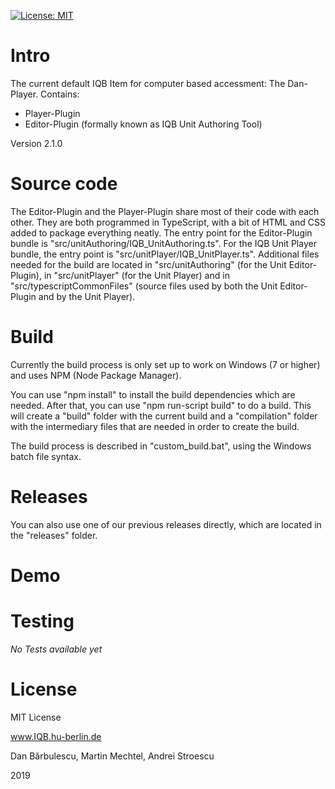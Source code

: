[![License: MIT](https://img.shields.io/badge/License-MIT-yellow.svg?style=flat-square)](https://opensource.org/licenses/MIT)


# Intro

The current default IQB Item for computer based accessment: The Dan-Player. 
Contains: 
* Player-Plugin
* Editor-Plugin (formally known as IQB Unit Authoring Tool)

Version 2.1.0

# Source code

The Editor-Plugin and the Player-Plugin share most of their code with each other. They are both programmed in TypeScript, with a bit of HTML and CSS added to package everything neatly. The entry point for the Editor-Plugin bundle is "src/unitAuthoring/IQB_UnitAuthoring.ts". For the IQB Unit Player bundle, the entry point is "src/unitPlayer/IQB_UnitPlayer.ts". Additional files needed for the build are located in "src/unitAuthoring" (for the Unit Editor-Plugin), in "src/unitPlayer" (for the Unit Player) and in "src/typescriptCommonFiles" (source files used by both the Unit Editor-Plugin and by the Unit Player).

# Build

Currently the build process is only set up to work on Windows (7 or higher) and uses NPM (Node Package Manager).

You can use "npm install" to install the build dependencies which are needed. After that, you can use "npm run-script build" to do a build. This will create a "build" folder with the current build and a "compilation" folder with the intermediary files that are needed in order to create the build.

The build process is described in "custom_build.bat", using the Windows batch file syntax.

# Releases

You can also use one of our previous releases directly, which are located in the "releases" folder.

# Demo

# Testing

*No Tests available yet*

# License

MIT License

www.IQB.hu-berlin.de

Dan Bărbulescu, Martin Mechtel, Andrei Stroescu

2019
